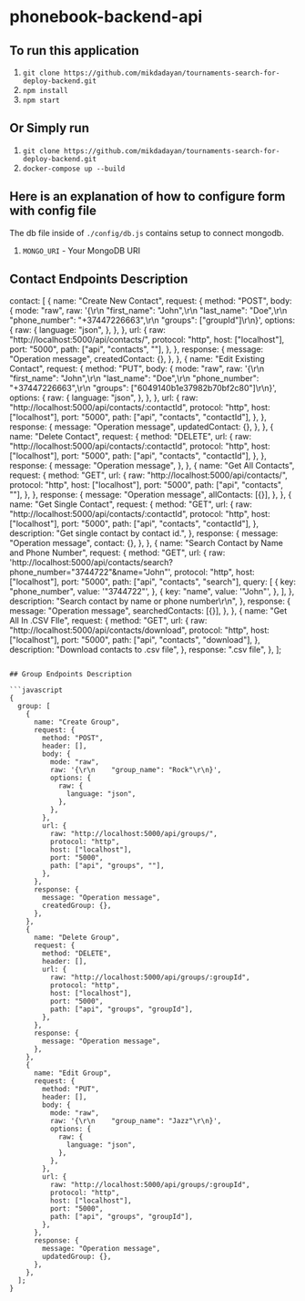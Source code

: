 # phonebook-backend-api

## To run this application

1. `git clone https://github.com/mikdadayan/tournaments-search-for-deploy-backend.git`
2. `npm install`
3. `npm start`

## Or Simply run

1. `git clone https://github.com/mikdadayan/tournaments-search-for-deploy-backend.git`
2. `docker-compose up --build`


## Here is an explanation of how to configure form with config file

The db file inside of `./config/db.js` contains setup to connect mongodb.


1. `MONGO_URI` - Your MongoDB URI


## Contact Endpoints Description

contact: [
  {
    name: "Create New Contact",
    request: {
      method: "POST",
      body: {
        mode: "raw",
        raw:
          '{\r\n    "first_name": "John",\r\n    "last_name": "Doe",\r\n    "phone_number": "+37447226663",\r\n    "groups": ["groupId"]\r\n}',
        options: {
          raw: {
            language: "json",
          },
        },
      },
      url: {
        raw: "http://localhost:5000/api/contacts/",
        protocol: "http",
        host: ["localhost"],
        port: "5000",
        path: ["api", "contacts", ""],
      },
    },
    response: {
      message: "Operation message",
      createdContact: {},
    },
  },
  {
    name: "Edit Existing Contact",
    request: {
      method: "PUT",
      body: {
        mode: "raw",
        raw:
          '{\r\n    "first_name": "John",\r\n    "last_name": "Doe",\r\n    "phone_number": "+37447226663",\r\n    "groups": ["6049140b1e37982b70bf2c80"]\r\n}',
        options: {
          raw: {
            language: "json",
          },
        },
      },
      url: {
        raw: "http://localhost:5000/api/contacts/:contactId",
        protocol: "http",
        host: ["localhost"],
        port: "5000",
        path: ["api", "contacts", "contactId"],
      },
    },
    response: {
      message: "Operation message",
      updatedContact: {},
    },
  },
  {
    name: "Delete Contact",
    request: {
      method: "DELETE",
      url: {
        raw: "http://localhost:5000/api/contacts/:contactId",
        protocol: "http",
        host: ["localhost"],
        port: "5000",
        path: ["api", "contacts", "contactId"],
      },
    },
    response: {
      message: "Operation message",
    },
  },
  {
    name: "Get All Contacts",
    request: {
      method: "GET",
      url: {
        raw: "http://localhost:5000/api/contacts/",
        protocol: "http",
        host: ["localhost"],
        port: "5000",
        path: ["api", "contacts", ""],
      },
    },
    response: {
      message: "Operation message",
      allContacts: [{}],
    },
  },
  {
    name: "Get Single Contact",
    request: {
      method: "GET",
      url: {
        raw: "http://localhost:5000/api/contacts/:contactId",
        protocol: "http",
        host: ["localhost"],
        port: "5000",
        path: ["api", "contacts", "contactId"],
      },
      description: "Get single contact by contact id.",
    },
    response: {
      message: "Operation message",
      contact: {},
    },
  },
  {
    name: "Search Contact by Name and Phone Number",
    request: {
      method: "GET",
      url: {
        raw:
          'http://localhost:5000/api/contacts/search?phone_number="3744722"&name="John"',
        protocol: "http",
        host: ["localhost"],
        port: "5000",
        path: ["api", "contacts", "search"],
        query: [
          {
            key: "phone_number",
            value: '"3744722"',
          },
          {
            key: "name",
            value: '"John"',
          },
        ],
      },
      description: "Search contact by name or phone number\r\n",
    },
    response: {
      message: "Operation message",
      searchedContacts: [{}],
    },
  },
  {
    name: "Get All In .CSV FIle",
    request: {
      method: "GET",
      url: {
        raw: "http://localhost:5000/api/contacts/download",
        protocol: "http",
        host: ["localhost"],
        port: "5000",
        path: ["api", "contacts", "download"],
      },
      description: "Download contacts to .csv file",
    },
    response: ".csv file",
  },
];
```

## Group Endpoints Description

```javascript
{
  group: [
    {
      name: "Create Group",
      request: {
        method: "POST",
        header: [],
        body: {
          mode: "raw",
          raw: '{\r\n    "group_name": "Rock"\r\n}',
          options: {
            raw: {
              language: "json",
            },
          },
        },
        url: {
          raw: "http://localhost:5000/api/groups/",
          protocol: "http",
          host: ["localhost"],
          port: "5000",
          path: ["api", "groups", ""],
        },
      },
      response: {
        message: "Operation message",
        createdGroup: {},
      },
    },
    {
      name: "Delete Group",
      request: {
        method: "DELETE",
        header: [],
        url: {
          raw: "http://localhost:5000/api/groups/:groupId",
          protocol: "http",
          host: ["localhost"],
          port: "5000",
          path: ["api", "groups", "groupId"],
        },
      },
      response: {
        message: "Operation message",
      },
    },
    {
      name: "Edit Group",
      request: {
        method: "PUT",
        header: [],
        body: {
          mode: "raw",
          raw: '{\r\n    "group_name": "Jazz"\r\n}',
          options: {
            raw: {
              language: "json",
            },
          },
        },
        url: {
          raw: "http://localhost:5000/api/groups/:groupId",
          protocol: "http",
          host: ["localhost"],
          port: "5000",
          path: ["api", "groups", "groupId"],
        },
      },
      response: {
        message: "Operation message",
        updatedGroup: {},
      },
    },
  ];
}
```
